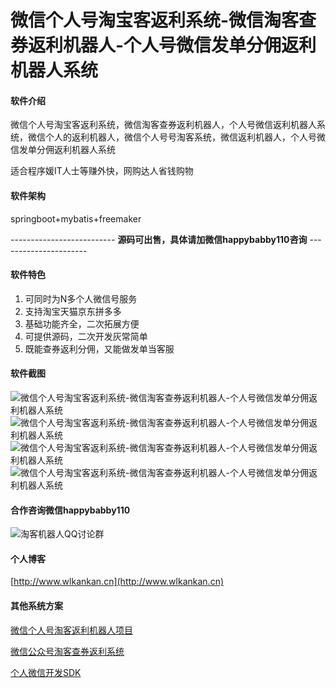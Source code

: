 # 微信个人号淘宝客返利系统-微信淘客查券返利机器人-个人号微信发单分佣返利机器人系统

#### 软件介绍
微信个人号淘宝客返利系统，微信淘客查券返利机器人，个人号微信返利机器人系统，微信个人的返利机器人，微信个人号号淘客系统，微信返利机器人，个人号微信发单分佣返利机器人系统

适合程序媛IT人士等赚外快，网购达人省钱购物

#### 软件架构

springboot+mybatis+freemaker

-------------------------- **源码可出售，具体请加微信happybabby110咨询** ----------------------

#### 软件特色

1.  可同时为N多个人微信号服务
2.  支持淘宝天猫京东拼多多
3.  基础功能齐全，二次拓展方便
4.  可提供源码，二次开发灰常简单
5.  既能查券返利分佣，又能做发单当客服

#### 软件截图

![微信个人号淘宝客返利系统-微信淘客查券返利机器人-个人号微信发单分佣返利机器人系统](https://images.gitee.com/uploads/images/2020/0427/120004_ff31ad70_4908820.jpeg "微信个人号淘宝客返利系统-微信淘客查券返利机器人-个人号微信发单分佣返利机器人系统.jpg")
![微信个人号淘宝客返利系统-微信淘客查券返利机器人-个人号微信发单分佣返利机器人系统](https://images.gitee.com/uploads/images/2020/0427/120017_26485b1f_4908820.jpeg "微信个人号淘宝客返利系统-微信淘客查券返利机器人-个人号微信发单分佣返利机器人系统.jpg")
![微信个人号淘宝客返利系统-微信淘客查券返利机器人-个人号微信发单分佣返利机器人系统](https://images.gitee.com/uploads/images/2020/0427/120024_f28087fc_4908820.jpeg "微信个人号淘宝客返利系统-微信淘客查券返利机器人-个人号微信发单分佣返利机器人系统.jpg")
![微信个人号淘宝客返利系统-微信淘客查券返利机器人-个人号微信发单分佣返利机器人系统](https://images.gitee.com/uploads/images/2020/0427/120034_b349807c_4908820.jpeg "微信个人号淘宝客返利系统-微信淘客查券返利机器人-个人号微信发单分佣返利机器人系统.jpg")

#### 合作咨询微信happybabby110

![淘客机器人QQ讨论群](http://www.wlkankan.cn/image/201912/3098E71D26551D482FB4E91373C4B078.png "淘客机器人QQ讨论群")


#### 个人博客

[http://www.wlkankan.cn](http://www.wlkankan.cn)


#### 其他系统方案

[微信个人号淘客返利机器人项目](https://gitee.com/tangjinjinwx/wechatbot)


[微信公众号淘客查券返利系统](https://gitee.com/tangjinjinwx/wechatfanli)


[个人微信开发SDK](https://gitee.com/tangjinjinwx/Public.WeChat.CRM.SDK/)
